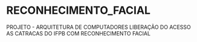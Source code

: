 # RECONHECIMENTO_FACIAL
PROJETO - ARQUITETURA DE COMPUTADORES 
LIBERAÇÃO DO ACESSO AS CATRACAS DO IFPB COM RECONHECIMENTO FACIAL
